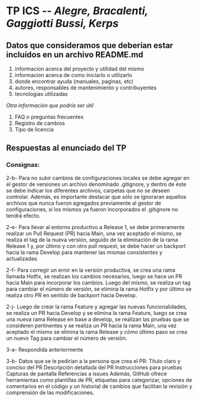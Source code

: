 # TP ICS -- *Alegre, Bracalenti, Gaggiotti Bussi, Kerps*
## Datos que consideramos que deberían estar incluídos en un archivo README.md
1. informacion acerca del proyecto y utilidad del mismo
2. informacion acerca de como iniciarlo o utilizarlo
3. donde encontrar ayuda (manuales, paginas, etc)
4. autores, responsables de mantenimiento y contribuyentes
5. tecnologias utilizadas
   
*Otra información que podría ser útil*
1. FAQ o preguntas frecuentes
2. Registro de cambios
3. Tipo de licencia

## Respuestas al enunciado del TP
### Consignas:

2-b- Para no subir cambios de configuraciones locales se debe agregar en el gestor de versiones un archivo denominado .gitignore, y dentro de éste se debe indicar los diferentes archivos, carpetas que no se deseen controlar. Además, es importante destacar que sólo se ignoraran aquellos archivos que nunca fueron agregados previamente al gestor de configuraciones, si los mismos ya fueron incorporados el .gitignore no tendrá efecto.

2-e- Para llevar al entorno productivo a Release 1, se debe primeramente realizar un Pull Request (PR) hacia Main, una vez aceptado el mismo, se realiza el tag de la nueva versión, seguido de la eliminación de la rama Release 1 y, por último y con otro pull request, se debe hacer un backport hacia la rama Develop para mantener las mismas consistentes y actualizadas.

2-f- Para corregir un error en la versión productiva, se crea una rama llamada Hotfix, se realizan los cambios necesarios, luego se hace un PR hacia Main para incorporar los cambios. Luego del mismo, se realiza un tag para cambiar el número de versión, se elimina la rama Hotfix y por último se realiza otro PR en sentido de backport hacia Develop.

2-j- Luego de crear la rama Feature y agregar las nuevas funcionalidades, se realiza un PR hacia Develop y se elimina la rama Feature, luego se crea una nueva rama Release en base a develop, se realizan las pruebas que se consideren pertinentes y se realiza un PR hacia la rama Main, una vez aceptado el mismo se elimina la rama Release y cómo último paso se crea un nuevo Tag para cambiar el número de versión.

3-a- Respondida anteriormente

3-b- Datos que se le pedirían a la persona que crea el PR:
Título claro y conciso del PR
Descripción detallada del PR
Instrucciones para pruebas
Capturas de pantalla
Referencias a issues
Además, GitHub ofrece herramientas como plantillas de PR, etiquetas para categorizar, opciones de comentarios en el código y un historial de cambios que facilitan la revisión y comprensión de las modificaciones.
